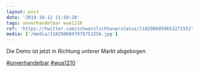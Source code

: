 ```yaml
---
layout: post
date: '2019-10-12 11:50:20'
tags: unverhandelbar wue1210
ref: 'https://twitter.com/schwarzlichtwue/status/1182986859653271552'
media: ['/media/1182986847078752256.jpg']
---
```

Die Demo ist jetzt in Richtung unterer Markt abgebogen

[#unverhandelbar](/t/unverhandelbar) [#wue1210](/t/wue1210) 